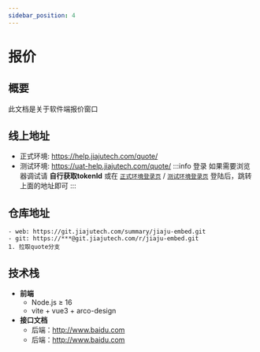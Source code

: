 ```yaml
---
sidebar_position: 4
---
```

# 报价

## 概要

此文档是关于软件端报价窗口

## 线上地址
  - 正式环境: https://help.jiajutech.com/quote/
  - 测试环境: https://uat-help.jiajutech.com/quote/
  :::info 登录
    如果需要浏览器调试请 **自行获取tokenId** 或在 
    [`正式环境登录页`](http://help.jiajutech.com/taskrender/login) /
    [`测试环境登录页`](http://uat-help.jiajutech.com/taskrender/login) 登陆后，跳转上面的地址即可
  :::
## 仓库地址
    - web: https://git.jiajutech.com/summary/jiaju-embed.git
    - git: https://***@git.jiajutech.com/r/jiaju-embed.git
    1. 拉取quote分支

## 技术栈

  - **前端**
      - Node.js ≥ 16
      - vite + vue3 + arco-design
  - **接口文档**
      - 后端：http://www.baidu.com
      - 后端：http://www.baidu.com